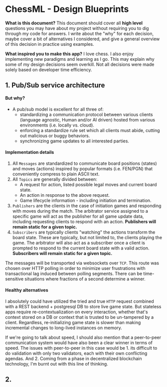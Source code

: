 # ChessML - Design Blueprints

**What is this document?** This document should cover all **high level** questions you may have about my project without
requiring you to dig through my code for answers. I write about the "why" for each decision, maybe cover a bit of
alternatives I considered, and give a general
overview of this decision in practice using examples.

**What inspired you to make this app?** I love chess. I also enjoy implementing new paradigms and learning as I go. This
may explain why some of my design decisions seem overkill. Not all decisions were made solely based on developer time
efficiency. 

## 1. Pub/Sub service architecture

#### But why?

* A pub/sub model is excellent for all three of:
    * standardizing a communication protocol between various clients (language agnostic, Human and/or AI driven) hosted
      from various environments (i.e. locally vs. cloud).
    * enforcing a standardize rule set which all clients must abide, cutting out malicious or buggy behaviors.
    * synchronizing game updates to all interested parties.

#### Implementation details

1. All `Messages` are standardized to communicate board positions (states) and moves (actions) inspired by popular
   formats
   (i.e. FEN/PGN) that conveniently compress to plain ASCII text.
1. All `Topics` are generally divided between:
    * A request for action, listed possible legal moves and current board state.
    * An action in response to the above request.
    * Game lifecycle information - including initiation and termination.
1. `Publishers` are the clients in the case of initiation games and responding with moves during the match. The
   arbitrator service assigned to a specific game will act as the publisher for all game update data,
   including requesting clients to respond with an action. **Publishers will remain static for a given topic.**
1. `Subscribers` are typically clients "watching" the actions transform the board state. These are typically, but not
   limited to, the clients playing the game. The arbitrator will also act as a subscriber once a client is prompted to
   respond to the current board state with a valid action. **Subscribers will remain static for a given topic.**

The messages will be transported via websockets over `TCP`. This route was chosen over HTTP polling in order to minimize
user frustrations with transactional lag induced between polling segments. There can be time-sensitive situations where
fractions of a second determine a winner.

#### Healthy alternatives

I absolutely could have utilized the tried and true `HTTP` request combined with a REST backend + postgresql DB to store
live game state. But stateless apps require re-contextualization on every interaction, whether that's context stored on
a DB or context that is trusted to be un-tampered by a client. Regardless, re-initializing game state is slower than
making incremental changes to long-lived instances on memory. 

If we're going to talk about speed, I should also mention that a peer-to-peer communication system would have also been 
a clear winner in terms of speed. The issues with peer-to-peer in this case would be 1. its difficult to do validation 
with only two validators, each with their own conflicting agendas. And 2. Coming from a phase in decentralized blockchain 
technology, I'm burnt out with this line of thinking.

## 2. 